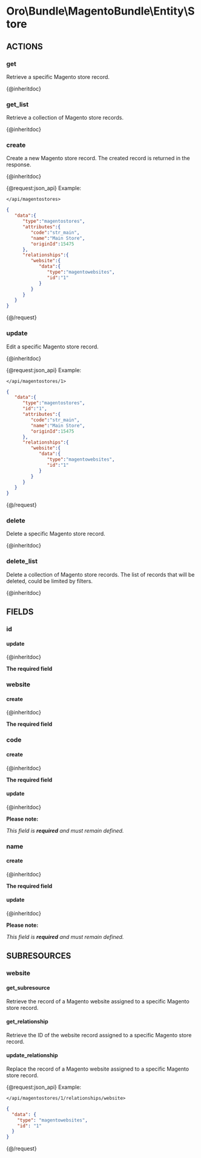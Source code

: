 # Oro\Bundle\MagentoBundle\Entity\Store

## ACTIONS  

### get

Retrieve a specific Magento store record.

{@inheritdoc}

### get_list

Retrieve a collection of Magento store records.

{@inheritdoc}

### create

Create a new Magento store record.
The created record is returned in the response.

{@inheritdoc}

{@request:json_api}
Example:

`</api/magentostores>`

```JSON
{  
   "data":{  
      "type":"magentostores",
      "attributes":{  
         "code":"str_main",
         "name":"Main Store",
         "originId":15475
      },
      "relationships":{  
         "website":{  
            "data":{  
               "type":"magentowebsites",
               "id":"1"
            }
         }
      }
   }
}
```
{@/request}

### update

Edit a specific Magento store record.

{@inheritdoc}

{@request:json_api}
Example:

`</api/magentostores/1>`

```JSON
{  
   "data":{  
      "type":"magentostores",
      "id":"1",
      "attributes":{  
         "code":"str_main",
         "name":"Main Store",
         "originId":15475
      },
      "relationships":{  
         "website":{  
            "data":{  
               "type":"magentowebsites",
               "id":"1"
            }
         }
      }
   }
}
```
{@/request}

### delete

Delete a specific Magento store record.

{@inheritdoc}

### delete_list

Delete a collection of Magento store records.
The list of records that will be deleted, could be limited by filters.

{@inheritdoc}

## FIELDS

### id

#### update

{@inheritdoc}

**The required field**

### website

#### create

{@inheritdoc}

**The required field**

### code

#### create

{@inheritdoc}

**The required field**

#### update

{@inheritdoc}

**Please note:**

*This field is **required** and must remain defined.*

### name

#### create

{@inheritdoc}

**The required field**

#### update

{@inheritdoc}

**Please note:**

*This field is **required** and must remain defined.*

## SUBRESOURCES

### website

#### get_subresource

Retrieve the  record of a Magento website assigned to a specific Magento store record.

#### get_relationship

Retrieve the ID of the website record assigned to a specific Magento store record.

#### update_relationship

Replace the record of a Magento website assigned to a specific Magento store record.

{@request:json_api}
Example:

`</api/magentostores/1/relationships/website>`

```JSON
{
  "data": {
    "type": "magentowebsites",
    "id": "1"
  }
}
```
{@/request}
